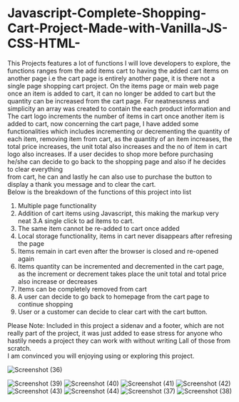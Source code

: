 # Javascript-Complete-Shopping-Cart-Project-Made-with-Vanilla-JS-CSS-HTML-
This Projects features a lot of functions I will love developers to explore,  the functions ranges from the add items cart to 
having the added cart items on another page i.e the cart page is entirely another page, it is there not a single page shopping cart
project. On the items page or main web page once an item is added to cart, it can no longer be added to cart but the quantity can be 
increased from the cart page.  For neatnessness and simplicity an array was created to contain the each product information and
The cart logo increments the number of items in cart once another item is added to cart,  now concerning the cart page, I have added some
functionalities which includes incrementing or decrementing the quantity of each item, removing item from cart, as the quantity of an item
increases,  the total price increases, the unit total also increases and the no of item in cart logo also increases. 
If a user decides to shop more before purchasing he/she can decide to go back to the shopping page and also if he decides to clear everything  
from cart,  he can and lastly he can also use to purchase the button to display a thank you message and to clear the cart.  
Below is the breakdown of the functions of this project into list 

1. Multiple page functionality 
2. Addition of cart items using Javascript, this making the markup very neat
3.A single click to ad items to cart.
4. The same item cannot be re-added to cart once added
5. Local storage functionality, items in cart never disappears after refresing the page
6. Items remain in cart even after the browser is closed and re-opened again
7. Items quantity can be incremented and decremented in the cart page, as the increment or decrement takes place the unit total and total price also increase or decreases
8. Items can be completely removed from cart
9. A user can decide to go back to homepage from the cart page to continue shopping 
10. User or a customer can decide to clear cart with the cart button. 

Please Note: Included in this project a sidenav and a footer, which are not really part of the project, it was just added to ease stress for anyone who hastily needs a project they can work with without writing Lall of those from scratch.  
I am convinced you will enjoying using or exploring this project. 

![Screenshot (36)](https://user-images.githubusercontent.com/110282999/195982901-070f2b27-1f9e-407e-a007-6006c02b0b2d.png)

![Screenshot (39)](https://user-images.githubusercontent.com/110282999/195983090-784b7b38-b4b2-47ce-bf6d-b9550c9636ea.png)
![Screenshot (40)](https://user-images.githubusercontent.com/110282999/195983091-750a4ec9-b980-471e-998a-2599f9c3a132.png)
![Screenshot (41)](https://user-images.githubusercontent.com/110282999/195983094-90ac667d-7479-4274-a21c-161aa37f6886.png)
![Screenshot (42)](https://user-images.githubusercontent.com/110282999/195983095-1e81d41d-48f1-4aeb-b649-96cf25d18e62.png)
![Screenshot (43)](https://user-images.githubusercontent.com/110282999/195983100-436161c4-8a5e-4ef5-84a9-426a83385f4b.png)
![Screenshot (44)](https://user-images.githubusercontent.com/110282999/195983102-d67e6ed8-ce31-4919-ae9b-96741cda5edb.png)
![Screenshot (37)](https://user-images.githubusercontent.com/110282999/195983103-8410fc9d-82fa-4c8b-898b-3cfac47846bc.png)
![Screenshot (38)](https://user-images.githubusercontent.com/110282999/195983107-29bf23dd-f0d3-41b3-aa29-d8960431201a.png)


